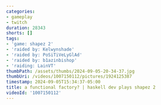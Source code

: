```yaml
---
categories:
- gameplay
- twitch
duration: 28343
shorts: []
tags:
- 'game: shapez 2'
- 'raided by: Kelwynshade'
- 'raided by: PoSiTiVeLyGlAd'
- 'raided by: b1azinbishop'
- 'raiding: LainVT'
thumbPath: /assets/thumbs/2024-09-05-20-34-37.jpg
thumbUri: /videos/1007150112/pictures/1924125387
timestamp: 2024-09-05T15:34:37-05:00
title: a functional factory? | haskell dev plays shapez 2
videoId: '1007150112'
---
```

